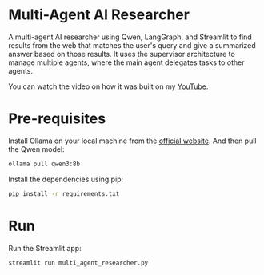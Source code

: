 # Multi-Agent AI Researcher
A multi-agent AI researcher using Qwen, LangGraph, and Streamlit to find results from the web that matches the user's query and give a summarized answer based on those results. It uses the supervisor architecture to manage multiple agents, where the main agent delegates tasks to other agents.

You can watch the video on how it was built on my [YouTube](https://youtu.be/eV-zVWClcj0).

# Pre-requisites
Install Ollama on your local machine from the [official website](https://ollama.com/). And then pull the Qwen model:

```bash
ollama pull qwen3:8b
```

Install the dependencies using pip:

```bash
pip install -r requirements.txt
```

# Run
Run the Streamlit app:

```bash
streamlit run multi_agent_researcher.py
```